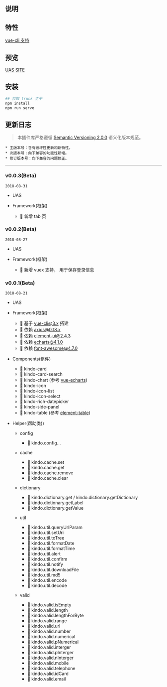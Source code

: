 ## 说明

## 特性

[vue-cli 支持](https://cli.vuejs.org/)

## 预览

[UAS SITE](https://pz25925.github.io/vue-admin/dist/#/login)

## 安装

```sh
## 拉取 trunk 主干
npm install
npm run serve
```

## 更新日志

> 本插件库严格遵循 [Semantic Versioning 2.0.0](http://semver.org/lang/zh-CN/) 语义化版本规范。

```
* 主版本号：含有破坏性更新和新特性。
* 次版本号：向下兼容的功能性新增。
* 修订版本号：向下兼容的问题修正。
```

---

### v0.0.3(Beta)

`2018-08-31`

- UAS

- Framework(框架)

  - 🌟 新增 tab 页

### v0.0.2(Beta)

`2018-08-27`

- UAS

- Framework(框架)

  - 🌟 新增 vuex 支持， 用于保存登录信息

### v0.0.1(Beta)

`2018-08-21`

- UAS

- Framework(框架)

  - 🌟 基于 vue-cli@3.x 搭建
  - 🌟 依赖 axios@0.18.x
  - 🌟 依赖 element-ui@2.4.3
  - 🌟 依赖 echarts@4.1.0
  - 🌟 依赖 font-awesome@4.7.0

- Components(组件)

  - 🌟 kindo-card
  - 🌟 kindo-card-search
  - 🌟 kindo-chart (参考 [vue-echarts](https://github.com/ecomfe/vue-echarts))
  - 🌟 kindo-icon
  - 🌟 kindo-icon-list
  - 🌟 kindo-icon-select
  - 🌟 kindo-rich-datepicker
  - 🌟 kindo-side-panel
  - 🌟 kindo-table (参考 [element-table](http://element.eleme.io/#/zh-CN/component/table))

- Helper(帮助类))

  - config

    - 🌟 kindo.config...

  - cache

    - 🌟 kindo.cache.set
    - 🌟 kindo.cache.get
    - 🌟 kindo.cache.remove
    - 🌟 kindo.cache.clear

  - dictionary

    - 🌟 kindo.dictionary.get / kindo.dictionary.getDictionary
    - 🌟 kindo.dictionary.getLabel
    - 🌟 kindo.dictionary.getValue

  - util

    - 🌟 kindo.util.queryUrlParam
    - 🌟 kindo.util.setUri
    - 🌟 kindo.util.toTree
    - 🌟 kindo.util.formatDate
    - 🌟 kindo.util.formatTime
    - 🌟 kindo.util.alert
    - 🌟 kindo.util.confirm
    - 🌟 kindo.util.notify
    - 🌟 kindo.util.downloadFile
    - 🌟 kindo.util.md5
    - 🌟 kindo.util.encode
    - 🌟 kindo.util.decode

  - valid

    - 🌟 kindo.valid.isEmpty
    - 🌟 kindo.valid.length
    - 🌟 kindo.valid.lengthForByte
    - 🌟 kindo.valid.range
    - 🌟 kindo.valid.url
    - 🌟 kindo.valid.number
    - 🌟 kindo.valid.numerical
    - 🌟 kindo.valid.pNumerical
    - 🌟 kindo.valid.interger
    - 🌟 kindo.valid.pInterger
    - 🌟 kindo.valid.nInterger
    - 🌟 kindo.valid.mobile
    - 🌟 kindo.valid.telephone
    - 🌟 kindo.valid.idCard
    - 🌟 kindo.valid.email
